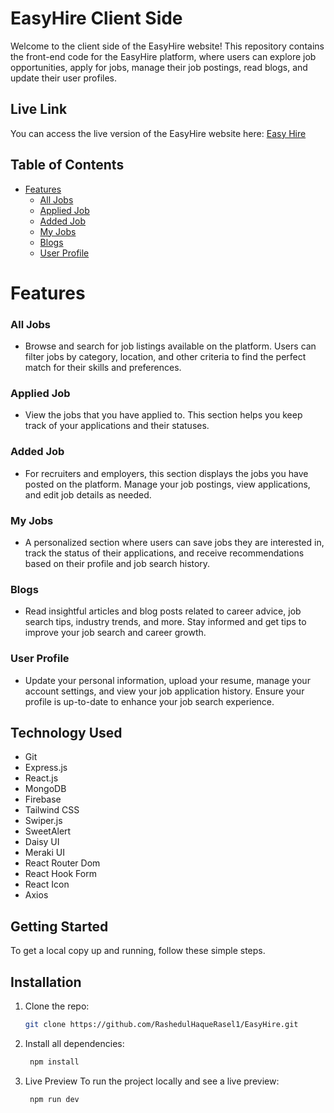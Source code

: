 # EasyHire Client Side

Welcome to the client side of the EasyHire website! This repository contains the front-end code for the EasyHire platform, where users can explore job opportunities, apply for jobs, manage their job postings, read blogs, and update their user profiles.


## Live Link
You can access the live version of the EasyHire website here: [Easy Hire](https://easyhire-rasel.web.app/)


## Table of Contents

- [Features](#features)
  - [All Jobs](#all-jobs)
  - [Applied Job](#applied-job)
  - [Added Job](#added-job)
  - [My Jobs](#my-jobs)
  - [Blogs](#blogs)
  - [User Profile](#user-profile)


# Features

  ### All Jobs
  - Browse and search for job listings available on the platform. Users can filter jobs by category, location, and other criteria to find the perfect match for their skills and preferences.

  ### Applied Job
  - View the jobs that you have applied to. This section helps you keep track of your applications and their statuses.

  ### Added Job
   - For recruiters and employers, this section displays the jobs you have posted on the platform. Manage your job postings, view applications, and edit job details as needed.

  ### My Jobs
  - A personalized section where users can save jobs they are interested in, track the status of their applications, and receive recommendations based on their profile and job search history.

  ### Blogs
   - Read insightful articles and blog posts related to career advice, job search tips, industry trends, and more. Stay informed and get tips to improve your job search and career growth.

  ### User Profile
  - Update your personal information, upload your resume, manage your account settings, and view your job application history. Ensure your profile is up-to-date to enhance your job search experience.


## Technology Used

- Git
- Express.js
- React.js
- MongoDB
- Firebase
- Tailwind CSS
- Swiper.js
- SweetAlert
- Daisy UI
- Meraki UI
- React Router Dom
- React Hook Form
- React Icon
- Axios


## Getting Started

To get a local copy up and running, follow these simple steps.

## Installation

1. Clone the repo:
   ```sh
   git clone https://github.com/RashedulHaqueRasel1/EasyHire.git

2. Install all dependencies:
   
   ```sh
    npm install
   
3. Live Preview
To run the project locally and see a live preview:
    ```sh
     npm run dev
